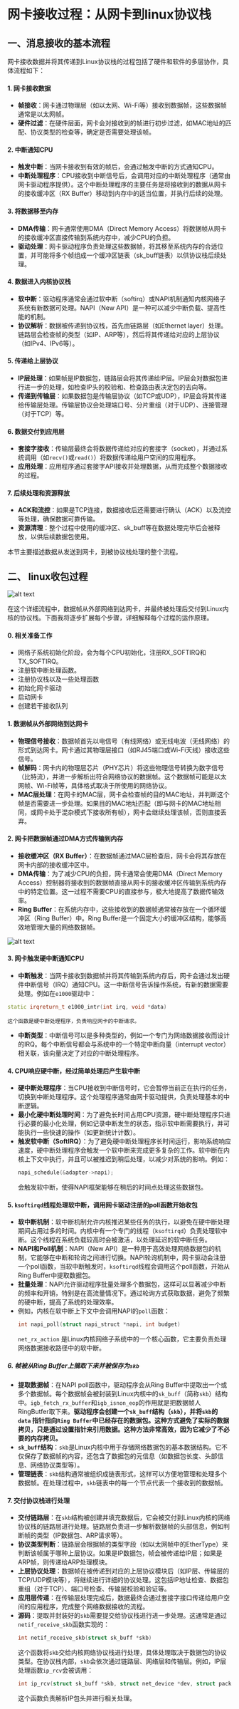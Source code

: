 # 网卡接收过程：从网卡到linux协议栈

## 一、消息接收的基本流程
网卡接收数据并将其传递到Linux协议栈的过程包括了硬件和软件的多层协作，具体流程如下：
#### 1. 网卡接收数据
- **帧接收**：网卡通过物理层（如以太网、Wi-Fi等）接收到数据帧，这些数据帧通常是以太网帧。
- **硬件过滤**：在硬件层面，网卡会对接收到的帧进行初步过滤，如MAC地址的匹配、协议类型的检查等，确定是否需要处理该帧。
#### 2. 中断通知CPU
- **触发中断**：当网卡接收到有效的帧后，会通过触发中断的方式通知CPU。
- **中断处理程序**：CPU接收到中断信号后，会调用对应的中断处理程序（通常由网卡驱动程序提供）。这个中断处理程序的主要任务是将接收到的数据从网卡的接收缓冲区（RX Buffer）移动到内存中的适当位置，并执行后续的处理。
#### 3. 将数据移至内存
- **DMA传输**：网卡通常使用DMA（Direct Memory Access）将数据帧从网卡的接收缓冲区直接传输到系统内存中，减少CPU的负担。
- **驱动处理**：网卡驱动程序负责处理这些数据帧，将其移至系统内存的合适位置，并可能将多个帧组成一个缓冲区链表（sk_buff链表）以供协议栈后续处理。
#### 4. 数据进入内核协议栈
- **软中断**：驱动程序通常会通过软中断（softirq）或NAPI机制通知内核网络子系统有新数据可处理。NAPI（New API）是一种可以减少中断负载、提高性能的机制。
- **协议解析**：数据被传递到协议栈，首先由链路层（如Ethernet layer）处理。链路层会检查帧的类型（如IP、ARP等），然后将其传递给对应的上层协议（如IPv4、IPv6等）。
#### 5. 传递给上层协议
- **IP层处理**：如果帧是IP数据包，链路层会将其传递给IP层。IP层会对数据包进行进一步的处理，如检查IP头的校验和、检查路由表决定包的去向等。
- **传递到传输层**：如果数据包是传输层协议（如TCP或UDP），IP层会将其传递给传输层处理。传输层协议会处理端口号、分片重组（对于UDP）、连接管理（对于TCP）等。
#### 6. 数据交付到应用层
- **套接字接收**：传输层最终会将数据传递给对应的套接字（socket），并通过系统调用（如`recv()`或`read()`）将数据传递给用户空间的应用程序。
- **应用处理**：应用程序通过套接字API接收并处理数据，从而完成整个数据接收的过程。

#### 7. 后续处理和资源释放
- **ACK和流控**：如果是TCP连接，数据接收后还需要进行确认（ACK）以及流控等处理，确保数据可靠传输。
- **资源清理**：整个过程中使用的缓冲区、sk_buff等在数据处理完毕后会被释放，以供后续数据包使用。

本节主要描述数据从发送到网卡，到被协议栈处理的整个流程。


## 二、 linux收包过程


![alt text](../picture/net_image.png)

在这个详细流程中，数据帧从外部网络到达网卡，并最终被处理后交付到Linux内核的协议栈。下面我将逐步扩展每个步骤，详细解释每个过程的运作原理。

#### 0. 相关准备工作
- 网络子系统初始化阶段，会为每个CPU初始化，注册RX_SOFTIRQ和TX_SOFTIRQ。
- 注册软中断处理函数。
- 注册协议栈以及一些处理函数
- 初始化网卡驱动
- 启动网卡
- 创建若干接收队列

#### 1. 数据帧从外部网络到达网卡
- **物理信号接收**：数据帧首先以电信号（有线网络）或无线电波（无线网络）的形式到达网卡。网卡通过其物理层接口（如RJ45端口或Wi-Fi天线）接收这些信号。
- **帧解码**：网卡内的物理层芯片（PHY芯片）将这些物理信号转换为数字信号（比特流），并进一步解析出符合网络协议的数据帧。这个数据帧可能是以太网帧、Wi-Fi帧等，具体格式取决于所使用的网络协议。
- **MAC层处理**：在网卡的MAC层，网卡会检查帧的目的MAC地址，并判断这个帧是否需要进一步处理。如果目的MAC地址匹配（即与网卡的MAC地址相同，或网卡处于混杂模式下接收所有帧），网卡会继续处理该帧，否则直接丢弃。
#### 2. 网卡把数据帧通过DMA方式传输到内存
- **接收缓冲区（RX Buffer）**：在数据帧通过MAC层检查后，网卡会将其存放在网卡内部的接收缓冲区中。
- **DMA传输**：为了减少CPU的负担，网卡通常会使用DMA（Direct Memory Access）控制器将接收到的数据帧直接从网卡的接收缓冲区传输到系统内存中的特定位置。这一过程不需要CPU的直接参与，极大地提高了数据传输效率。
- **Ring Buffer**：在系统内存中，这些接收到的数据帧通常被存放在一个循环缓冲区（Ring Buffer）中。Ring Buffer是一个固定大小的缓冲区结构，能够高效地管理大量的网络数据帧。

![alt text](../picture/net_image-1.png)
#### 3. 网卡触发硬中断通知CPU
- **中断触发**：当网卡接收到数据帧并将其传输到系统内存后，网卡会通过发出硬件中断信号（IRQ）通知CPU。这一中断信号告诉操作系统，有新的数据需要处理。例如在`e1000`驱动中：
```cpp
static irqreturn_t e1000_intr(int irq, void *data)
```
	这个函数是硬中断处理程序，负责响应网卡的中断请求。
- **中断类型**：中断信号可以是多种类型的，例如一个专门为网络数据接收而设计的IRQ。每个中断信号都会与系统中的一个特定中断向量（interrupt vector）相关联，该向量决定了对应的中断处理程序。
#### 4. CPU响应硬中断，经过简单处理后产生软中断
- **硬中断处理程序**：当CPU接收到中断信号时，它会暂停当前正在执行的任务，切换到中断处理程序。这个处理程序通常由网卡驱动提供，负责处理基本的中断逻辑。
- **最小化硬中断处理时间**：为了避免长时间占用CPU资源，硬中断处理程序只进行必要的最小化处理，例如记录中断发生的状态，指示软中断需要执行，并可能执行一些快速的操作（如更新统计计数）。
- **触发软中断（SoftIRQ）**：为了避免硬中断处理程序长时间运行，影响系统响应速度，硬中断处理程序会触发一个软中断来完成更多复杂的工作。软中断在内核上下文中执行，并且可以被推迟到稍后处理，以减少对系统的影响。例如：
  ```c
  napi_schedule(&adapter->napi);
  ```
  会触发软中断，使得NAPI框架能够在稍后的时间点处理这些数据包。
#### 5. `ksoftirqd`线程处理软中断，调用网卡驱动注册的poll函数开始收包
- **软中断机制**：软中断机制允许内核推迟某些任务的执行，以避免在硬中断处理期间占用过多的时间。内核中有一个专门的线程（`ksoftirqd`）负责处理软中断。这个线程在系统负载较高时会被激活，以处理延迟的软中断任务。
- **NAPI和Poll机制**：NAPI（New API）是一种用于高效处理网络数据包的机制，它能够在中断和轮询之间进行切换。NAPI轮询机制中，网卡驱动会注册一个poll函数，当软中断触发时，`ksoftirqd`线程会调用这个poll函数，开始从Ring Buffer中提取数据包。
- **批量处理**：NAPI允许驱动程序批量处理多个数据包，这样可以显著减少中断的频率和开销，特别是在高流量情况下。通过轮询方式获取数据，避免了频繁的硬中断，提高了系统的处理效率。
- 例如，内核在软中断上下文中会调用NAPI的`poll`函数：
  ```c
  int napi_poll(struct napi_struct *napi, int budget)
  ```
	`net_rx_action` 是Linux内核网络子系统中的一个核心函数，它主要负责处理网络数据接收路径中的软中断。
##### 6. 帧被从Ring Buffer上摘取下来并被保存为`skb`
- **提取数据帧**：在NAPI poll函数中，驱动程序会从Ring Buffer中提取出一个或多个数据帧。每个数据帧会被封装到Linux内核中的`sk_buff`（简称`skb`）结构中。`igb_fetch_rx_buffer`和`igb_isnon_eop`的作⽤就是把数据帧⼈ RingButfer取下来。**驱动程序会创建一个`sk_buff`结构（`skb`），并将`skb`的 `data` 指针指向`Ring Buffer`中已经存在的数据包。这种方式避免了实际的数据拷贝，只是通过设置指针来引用数据。这种方法非常高效，因为它减少了不必要的内存拷贝。**
- **`sk_buff`结构**：`skb`是Linux内核中用于存储网络数据包的基本数据结构。它不仅保存了数据帧的内容，还包含了数据包的元信息（如数据包长度、头部信息、网络协议类型等）。
- **管理链表**：`skb`结构通常被组织成链表形式，这样可以方便地管理和处理多个数据帧。在处理过程中，`skb`链表中的每一个节点代表一个接收到的数据帧。
#### 7. 交付协议栈进行处理
- **交付链路层**：在`skb`结构被创建并填充数据后，它会被交付到Linux内核的网络协议栈的链路层进行处理。链路层负责进一步解析数据帧的头部信息，例如判断帧的类型（IP数据包、ARP请求等）。
- **协议类型判断**：链路层会根据帧的类型字段（如以太网帧中的EtherType）来判断该帧属于哪种上层协议。如果是IP数据包，帧会被传递给IP层；如果是ARP帧，则传递给ARP处理模块。
- **上层协议处理**：数据帧在被传递到对应的上层协议模块后（如IP层、传输层的TCP/UDP模块等），将继续进行详细的协议处理。这包括IP地址检查、数据包重组（对于TCP）、端口号检查、传输层校验和验证等。
- **应用层传递**：在传输层处理完成后，数据最终会通过套接字接口传递给用户空间的应用程序，完成整个网络数据接收的流程。
- **源码**：提取并封装好的`skb`需要提交给协议栈进行进一步处理。这通常是通过`netif_receive_skb`函数实现的：
  ```c
  int netif_receive_skb(struct sk_buff *skb)
  ```
  这个函数将`skb`交给内核网络协议栈进行处理，具体处理取决于数据包的协议类型。在协议栈内部，`skb`会依次通过链路层、网络层和传输层。例如，IP层处理函数`ip_rcv`会被调用：
  ```c
  int ip_rcv(struct sk_buff *skb, struct net_device *dev, struct packet_type *pt, struct net_device *orig_dev)
  ```
  这个函数负责解析IP包头并进行相关处理。




